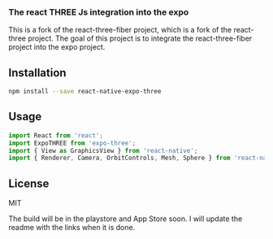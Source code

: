 ### The react THREE Js integration into the expo

This is a fork of the react-three-fiber project, which is a fork of the react-three project. The goal of this project is to integrate the react-three-fiber project into the expo project.

## Installation

```bash
npm install --save react-native-expo-three
```

## Usage

```jsx
import React from 'react';
import ExpoTHREE from 'expo-three';
import { View as GraphicsView } from 'react-native';
import { Renderer, Camera, OrbitControls, Mesh, Sphere } from 'react-native-expo-three';

```

## License

MIT

[npm-image]: https://img.shields.io/npm/v/react-native-expo-three.svg?style=flat-square
[npm-url]: https://npmjs.org/package/react-native-expo-three
[travis-image]: https://img.shields.io/travis/ExpoThree/react-native-expo-three.svg?style=flat-square
[travis-url]: https://travis-ci.org/ExpoThree/react-native-expo-three

The build will be in the playstore and App Store soon. I will update the readme with the links when it is done.
